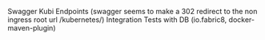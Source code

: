 Swagger Kubi Endpoints (swagger seems to make a 302 redirect to the non ingress root url /kubernetes/)
Integration Tests with DB (io.fabric8, docker-maven-plugin)